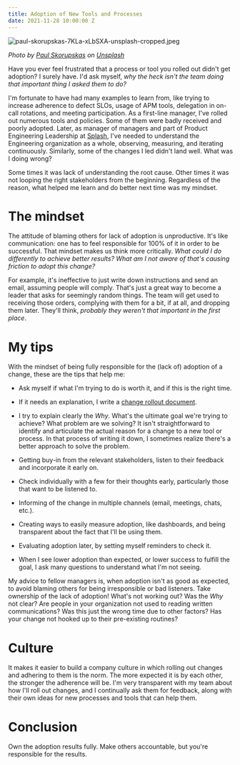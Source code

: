 ```yaml
---
title: Adoption of New Tools and Processes
date: 2021-11-28 10:00:00 Z
---
```


![paul-skorupskas-7KLa-xLbSXA-unsplash-cropped.jpeg](/uploads/paul-skorupskas-7KLa-xLbSXA-unsplash-cropped.jpeg)

*Photo by [Paul Skorupskas](https://unsplash.com/@pawelskor?utm_source=unsplash&utm_medium=referral&utm_content=creditCopyText) on [Unsplash](https://unsplash.com/s/photos/change?utm_source=unsplash&utm_medium=referral&utm_content=creditCopyText)*

Have you ever feel frustrated that a  process or tool you rolled out didn't get adoption? I surely have. I'd ask myself, *why the heck isn't the team doing that important thing I asked them to do?*

I'm fortunate to have had many examples to learn from, like trying to increase adherence to defect SLOs, usage of APM tools, delegation in on-call rotations, and meeting participation. As a first-line manager, I've rolled out numerous tools and policies. Some of them were badly received and poorly adopted. Later, as manager of managers and part of Product Engineering Leadership at [Splash](https://splashthat.com/), I've needed to understand the Engineering organization as a whole,  observing, measuring, and iterating continuously. Similarly, some of the changes I led didn't land well. What was I doing wrong?

Some times it was lack of understanding the root cause. Other times it was not looping the right stakeholders from the beginning. Regardless of the reason, what helped me learn and do better next time was my mindset.

# The mindset

The attitude of blaming others for lack of adoption is unproductive. It's like communication:  one has to feel responsible for 100% of it in order to be successful. That mindset makes us think more critically. *What could I do differently to achieve better results? What am I not aware of that's causing friction to adopt this change?*

For example, it's ineffective to just write down instructions and send an email, assuming people will comply. That's just a great way to become a leader that asks for seemingly random things. The team will get used to receiving those orders, complying with them for a bit, if at all, and dropping them later. They'll think, *probably they weren't that important in the first place*.

# My tips

With the mindset of being fully responsible for the (lack of) adoption of a change, these are the tips that help me:

* Ask myself if what I'm trying to do is worth it, and if this is the right time.

* If it needs an explanation, I write a [change rollout document](https://guillermodelapuente.com/blog/change-rollout-document/).

* I try to explain clearly the *Why*. What's the ultimate goal we're trying to achieve? What problem are we solving? It isn't straightforward to identify and articulate the actual reason for a change to a new tool or process. In that process of writing it down, I sometimes realize there's a better approach to solve the problem.

* Getting buy-in from the relevant stakeholders, listen to their feedback and incorporate it early on.

* Check individually with a few for their thoughts early, particularly those that want to be listened to.

* Informing of the change in multiple channels (email, meetings, chats, etc.).

* Creating ways to easily measure adoption, like dashboards, and being transparent about the fact that I'll be using them.

* Evaluating adoption later, by setting myself reminders to check it.

* When I see lower adoption than expected, or lower success to fulfill the goal, I ask many questions  to understand what I'm not seeing.

My advice to fellow managers is, when adoption isn't as good as expected, to avoid blaming others for being irresponsible or bad listeners. Take ownership of the lack of adoption! What's not working out? Was the *Why* not clear? Are people in your organization not used to reading written communications? Was this just the wrong time due to other factors? Has your change not hooked up to their pre-existing routines?

# Culture

It makes it easier to build a company culture in which rolling out changes and adhering to them is the norm. The more expected it is by each other, the stronger the adherence will be. I'm very transparent with my team about how I'll roll out changes, and I continually ask them for feedback, along with their own ideas for new processes and tools that can help them.

# Conclusion

Own the adoption results fully. Make others accountable, but you're responsible for the results.